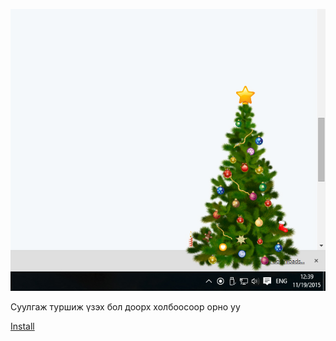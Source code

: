 ![](https://github.com/ebattulga/NewYear2011/blob/master/gatsuurInstalled.jpg?raw=true)

Суулгаж туршиж үзэх бол доорх холбоосоор орно уу

[Install](http://www.andromeda.mn/newyear/publish.htm)